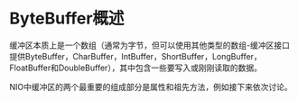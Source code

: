 # ByteBuffer概述

缓冲区本质上是一个数组（通常为字节，但可以使用其他类型的数组-缓冲区接口提供ByteBuffer，CharBuffer，IntBuffer，ShortBuffer，LongBuffer，FloatBuffer和DoubleBuffer），其中包含一些要写入或刚刚读取的数据。

NIO中缓冲区的两个最重要的组成部分是属性和祖先方法，例如接下来依次讨论。





